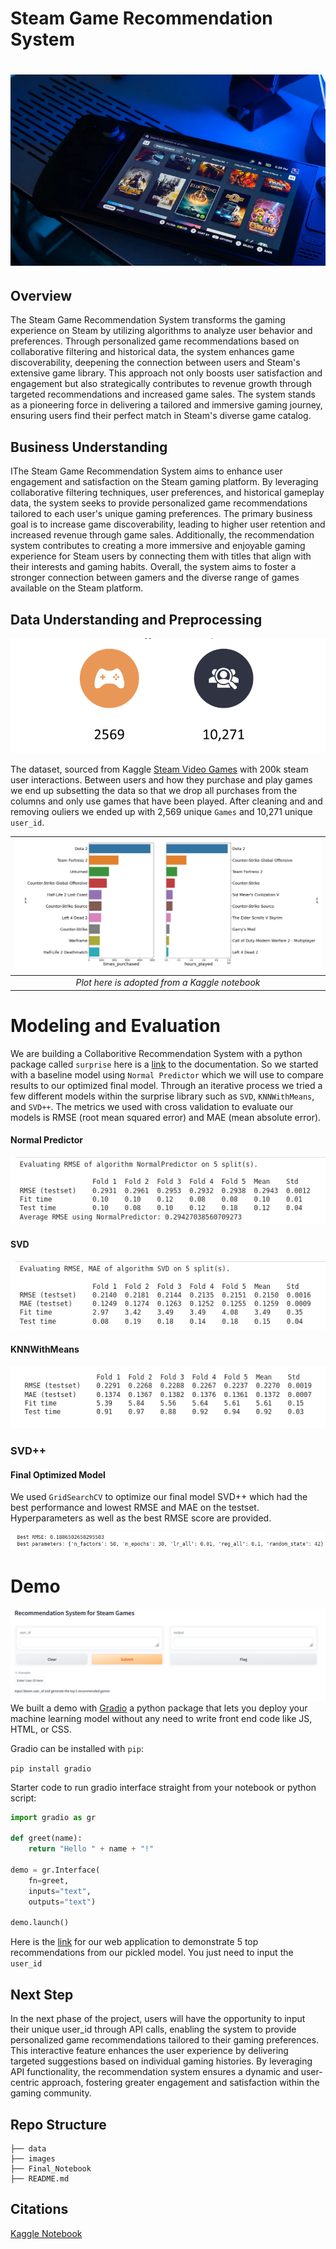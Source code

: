 
# Steam Game Recommendation System

# ![Alt text](Images/Steam_Game.PNG)

## Overview

The Steam Game Recommendation System transforms the gaming experience on Steam by utilizing algorithms to analyze user behavior and preferences. Through personalized game recommendations based on collaborative filtering and historical data, the system enhances game discoverability, deepening the connection between users and Steam's extensive game library. This approach not only boosts user satisfaction and engagement but also strategically contributes to revenue growth through targeted recommendations and increased game sales. The system stands as a pioneering force in delivering a tailored and immersive gaming journey, ensuring users find their perfect match in Steam's diverse game catalog.


## Business Understanding

IThe Steam Game Recommendation System aims to enhance user engagement and satisfaction on the Steam gaming platform. By leveraging collaborative filtering techniques, user preferences, and historical gameplay data, the system seeks to provide personalized game recommendations tailored to each user's unique gaming preferences. The primary business goal is to increase game discoverability, leading to higher user retention and increased revenue through game sales. Additionally, the recommendation system contributes to creating a more immersive and enjoyable gaming experience for Steam users by connecting them with titles that align with their interests and gaming habits. Overall, the system aims to foster a stronger connection between gamers and the diverse range of games available on the Steam platform.

## Data Understanding and Preprocessing
![Alt text](Images/Data_points.PNG)

The dataset, sourced from Kaggle [Steam Video Games](https://www.kaggle.com/datasets/tamber/steam-video-games/data) with 200k steam user interactions. Between users and how they purchase and play games we end up subsetting the data so that we drop all purchases from the columns and only use games that have been played. After cleaning and and removing ouliers we ended up with 2,569 unique `Games` and 10,271 unique `user_id`.




| ![Hours played](Images/EDA.PNG) |
| :--: |
| *Plot here is adopted from a Kaggle notebook* 

# Modeling and Evaluation
We are building a Collaboritive Recommendation System with a python package called `surprise` here is a [link](https://surprise.readthedocs.io/en/stable/) to the documentation. So we started with a baseline model using `Normal Predictor` which we will use to compare results to our optimized final model. Through an iterative process we tried a few different models within the surprise library such as `SVD`, `KNNWithMeans`, and `SVD++`. The metrics we used with cross validation to evaluate our models is RMSE (root mean squared error) and MAE (mean absolute error).

#### Normal Predictor 
![Alt text](Images/Normal_Predictor_Results.png)

#### SVD
![Alt text](Images/SVD_Results.png)

#### KNNWithMeans
![Alt text](Images/KNNWithMeans_Results.png)

### SVD++ 

#### Final Optimized Model

We used `GridSearchCV` to optimize our final model SVD++ which had the best performance and lowest RMSE and MAE on the testset. Hyperparameters as well as the best RMSE score are provided. 

![Alt text](Images/SDVpp_Results.png)


# Demo 
![Alt text](Images/demo.PNG)
We built a demo with [Gradio](https://www.gradio.app/) a python package that lets you deploy your machine learning model without any need to write front end code like JS, HTML, or CSS. 

Gradio can be installed with `pip`:

`pip install gradio`

Starter code to run gradio interface straight from your notebook or python script:

```python
import gradio as gr

def greet(name):
    return "Hello " + name + "!"

demo = gr.Interface(
    fn=greet, 
    inputs="text", 
    outputs="text")

demo.launch()
```



Here is the [link](https://2aee7fc06c1f03a3f1.gradio.live/) for our web application to demonstrate 5 top recommendations from our pickled model. You just need to input the `user_id`




## Next Step

In the next phase of the project, users will have the opportunity to input their unique user_id through API calls, enabling the system to provide personalized game recommendations tailored to their gaming preferences. This interactive feature enhances the user experience by delivering targeted suggestions based on individual gaming histories. By leveraging API functionality, the recommendation system ensures a dynamic and user-centric approach, fostering greater engagement and satisfaction within the gaming community.



## Repo Structure

```
├── data
├── images
├── Final_Notebook
├── README.md
```
## Citations

[Kaggle Notebook](https://www.kaggle.com/code/simonprevoteaux/steam-game-analysis/notebook)
